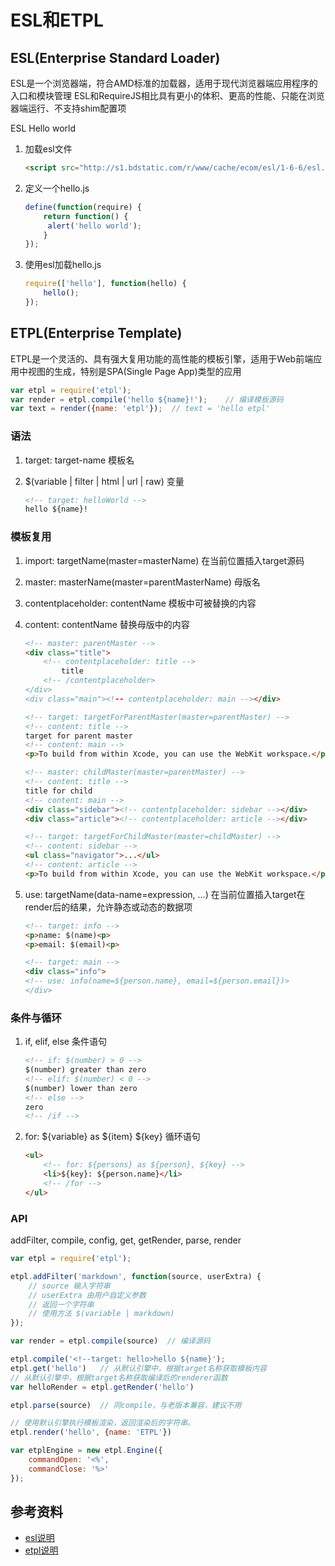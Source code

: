 # ESL和ETPL


## ESL(Enterprise Standard Loader)

ESL是一个浏览器端，符合AMD标准的加载器，适用于现代浏览器端应用程序的入口和模块管理
ESL和RequireJS相比具有更小的体积、更高的性能、只能在浏览器端运行、不支持shim配置项

ESL Hello world
    
1. 加载esl文件

    ```html
    <script src="http://s1.bdstatic.com/r/www/cache/ecom/esl/1-6-6/esl.js"></script>
    ```

2. 定义一个hello.js

    ```javascript
    define(function(require) {
        return function() {
         alert('hello world');
        }
    });
    ```

3. 使用esl加载hello.js

    ```javascript
    require(['hello'], function(hello) {
        hello();
    });
    ```

## ETPL(Enterprise Template)

ETPL是一个灵活的、具有强大复用功能的高性能的模板引擎，适用于Web前端应用中视图的生成，特别是SPA(Single Page App)类型的应用

```javascript
var etpl = require('etpl');
var render = etpl.compile('hello ${name}!');    // 编译模板源码
var text = render({name: 'etpl'});  // text = 'hello etpl'
```

### 语法

1. target: target-name 模板名
2. $(variable | filter | html | url | raw) 变量

    ```html
    <!-- target: helloWorld -->
    hello ${name}!
    ```

### 模板复用

1. import: targetName(master=masterName) 在当前位置插入target源码
2. master: masterName(master=parentMasterName) 母版名
3. contentplaceholder: contentName 模板中可被替换的内容
4. content: contentName 替换母版中的内容

    ```html
    <!-- master: parentMaster -->
    <div class="title">
        <!-- contentplaceholder: title -->
            title
        <!-- /contentplaceholder>
    </div>
    <div class="main"><!-- contentplaceholder: main --></div>

    <!-- target: targetForParentMaster(master=parentMaster) -->
    <!-- content: title -->
    target for parent master
    <!-- content: main -->
    <p>To build from within Xcode, you can use the WebKit workspace.</p>

    <!-- master: childMaster(master=parentMaster) -->
    <!-- content: title -->
    title for child
    <!-- content: main -->
    <div class="sidebar"><!-- contentplaceholder: sidebar --></div>
    <div class="article"><!-- contentplaceholder: article --></div>

    <!-- target: targetForChildMaster(master=childMaster) -->
    <!-- content: sidebar -->
    <ul class="navigator">...</ul>
    <!-- content: article -->
    <p>To build from within Xcode, you can use the WebKit workspace.</p>
    ```

5. use: targetName(data-name=expression, ...) 在当前位置插入target在render后的结果，允许静态或动态的数据项

    ```html
    <!-- target: info -->
    <p>name: $(name)<p>
    <p>email: $(email)<p>

    <!-- target: main -->
    <div class="info">
    <!-- use: info(name=${person.name}, email=${person.email})>
    </div>
    ```

### 条件与循环

1. if, elif, else 条件语句

    ```html
    <!-- if: $(number) > 0 -->
    $(number) greater than zero
    <!-- elif: $(number) < 0 -->
    $(number) lower than zero
    <!-- else -->
    zero
    <!-- /if -->
    ```

2. for: ${variable} as ${item} ${key} 循环语句

    ```html
    <ul>
        <!-- for: ${persons} as ${person}, ${key} -->
        <li>${key}: ${person.name}</li>
        <!-- /for -->
    </ul>
    ```

### API

addFilter, compile, config, get, getRender, parse, render

```javascript
var etpl = require('etpl');

etpl.addFilter('markdown', function(source, userExtra) {
    // source 输入字符串
    // userExtra 由用户自定义参数
    // 返回一个字符串
    // 使用方法 $(variable | markdown)
});

var render = etpl.compile(source)  // 编译源码

etpl.compile('<!--target: hello>hello ${name}');
etpl.get('hello')   // 从默认引擎中，根据target名称获取模板内容
// 从默认引擎中，根据target名称获取编译后的renderer函数
var helloRender = etpl.getRender('hello')

etpl.parse(source)  // 同compile，与老版本兼容，建议不用

// 使用默认引擎执行模板渲染，返回渲染后的字符串。
etpl.render('hello', {name: 'ETPL'})

var etplEngine = new etpl.Engine({
    commandOpen: '<%',
    commandClose: '%>'
});
```

## 参考资料

  - [esl说明](https://github.com/ecomfe/esl)
  - [etpl说明](https://github.com/ecomfe/etpl)